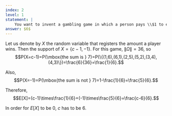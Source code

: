 ```yaml
---
index: 2
level: 1
statement: |
    You want to invent a gambling game in which a person pays \\$1 to enter and rolls two dice. If the sum is $7$, the person earns amount $c$ but doesn't get the dollar back for total earnings $c-1$. If the sum is not $7$, he loses his dollar for total earnings $-1$. For this to be a fair game, with expected earnings of $0$, what should be the value of $c$?
answer: $6$
---
```

Let us denote by $X$ the random variable that registers the amount a player wins. Then the support of $X=\{c-1,-1\}$. For this game, $\|\Omega\|=36$, so $$P(X=c-1)=P(\mbox{the sum is } 7)=P(\{(1,6),(6,1),(2,5),(5,2),(3,4),(4,3)\})=\frac{6}{36}=\frac{1}{6}.$$

Also,  $$P(X=-1)=P(\mbox{the sum is not } 7)=1-\frac{1}{6}=\frac{5}{6}.$$

Therefore, $$E[X]=(c-1)\times\frac{1}{6}+(-1)\times\frac{5}{6}=\frac{c-6}{6}.$$

In order for $E[X]$ to be $0$, $c$ has to be $6$.
